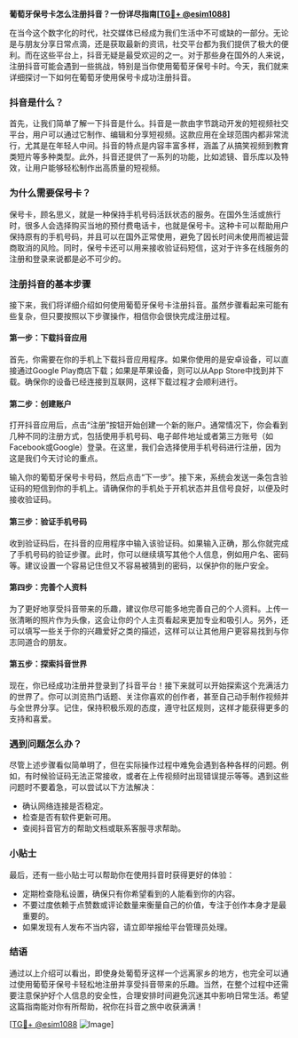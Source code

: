 **葡萄牙保号卡怎么注册抖音？一份详尽指南[[TG💪+ @esim1088](https://t.me/s/esim1088)]**

在当今这个数字化的时代，社交媒体已经成为我们生活中不可或缺的一部分。无论是与朋友分享日常点滴，还是获取最新的资讯，社交平台都为我们提供了极大的便利。而在这些平台上，抖音无疑是最受欢迎的之一。对于那些身在国外的人来说，注册抖音可能会遇到一些挑战，特别是当你使用葡萄牙保号卡时。今天，我们就来详细探讨一下如何在葡萄牙使用保号卡成功注册抖音。

### 抖音是什么？

首先，让我们简单了解一下抖音是什么。抖音是一款由字节跳动开发的短视频社交平台，用户可以通过它制作、编辑和分享短视频。这款应用在全球范围内都非常流行，尤其是在年轻人中间。抖音的特点是内容丰富多样，涵盖了从搞笑视频到教育类短片等多种类型。此外，抖音还提供了一系列的功能，比如滤镜、音乐库以及特效，让用户能够轻松制作出高质量的短视频。

### 为什么需要保号卡？

保号卡，顾名思义，就是一种保持手机号码活跃状态的服务。在国外生活或旅行时，很多人会选择购买当地的预付费电话卡，也就是保号卡。这种卡可以帮助用户保持原有的手机号码，并且可以在国外正常使用，避免了因长时间未使用而被运营商取消的风险。同时，保号卡还可以用来接收验证码短信，这对于许多在线服务的注册和登录来说都是必不可少的。

### 注册抖音的基本步骤

接下来，我们将详细介绍如何使用葡萄牙保号卡注册抖音。虽然步骤看起来可能有些复杂，但只要按照以下步骤操作，相信你会很快完成注册过程。

#### 第一步：下载抖音应用

首先，你需要在你的手机上下载抖音应用程序。如果你使用的是安卓设备，可以直接通过Google Play商店下载；如果是苹果设备，则可以从App Store中找到并下载。确保你的设备已经连接到互联网，这样下载过程才会顺利进行。

#### 第二步：创建账户

打开抖音应用后，点击“注册”按钮开始创建一个新的账户。通常情况下，你会看到几种不同的注册方式，包括使用手机号码、电子邮件地址或者第三方账号（如Facebook或Google）登录。在这里，我们会选择使用手机号码进行注册，因为这是我们今天讨论的重点。

输入你的葡萄牙保号卡号码，然后点击“下一步”。接下来，系统会发送一条包含验证码的短信到你的手机上。请确保你的手机处于开机状态并且信号良好，以便及时接收验证码。

#### 第三步：验证手机号码

收到验证码后，在抖音的应用程序中输入该验证码。如果输入正确，那么你就完成了手机号码的验证步骤。此时，你可以继续填写其他个人信息，例如用户名、密码等。建议设置一个容易记住但又不容易被猜到的密码，以保护你的账户安全。

#### 第四步：完善个人资料

为了更好地享受抖音带来的乐趣，建议你尽可能多地完善自己的个人资料。上传一张清晰的照片作为头像，这会让你的个人主页看起来更加专业和吸引人。另外，还可以填写一些关于你的兴趣爱好之类的描述，这样可以让其他用户更容易找到与你志同道合的朋友。

#### 第五步：探索抖音世界

现在，你已经成功注册并登录到了抖音平台！接下来就可以开始探索这个充满活力的世界了。你可以浏览热门话题、关注你喜欢的创作者，甚至自己动手制作视频并与全世界分享。记住，保持积极乐观的态度，遵守社区规则，这样才能获得更多的支持和喜爱。

### 遇到问题怎么办？

尽管上述步骤看似简单明了，但在实际操作过程中难免会遇到各种各样的问题。例如，有时候验证码无法正常接收，或者在上传视频时出现错误提示等等。遇到这些问题时不要着急，可以尝试以下方法解决：

- 确认网络连接是否稳定。
- 检查是否有软件更新可用。
- 查阅抖音官方的帮助文档或联系客服寻求帮助。

### 小贴士

最后，还有一些小贴士可以帮助你在使用抖音时获得更好的体验：

- 定期检查隐私设置，确保只有你希望看到的人能看到你的内容。
- 不要过度依赖于点赞数或评论数量来衡量自己的价值，专注于创作本身才是最重要的。
- 如果发现有人发布不当内容，请立即举报给平台管理员处理。

### 结语

通过以上介绍可以看出，即使身处葡萄牙这样一个远离家乡的地方，也完全可以通过使用葡萄牙保号卡轻松地注册并享受抖音带来的乐趣。当然，在整个过程中还需要注意保护好个人信息的安全性，合理安排时间避免沉迷其中影响日常生活。希望这篇指南能对你有所帮助，祝你在抖音之旅中收获满满！

[[TG💪+ @esim1088](https://t.me/s/esim1088) ![Image](https://i.postimg.cc/4NQfJmqS/Snipaste-2025-05-13-00-14-12.png)]